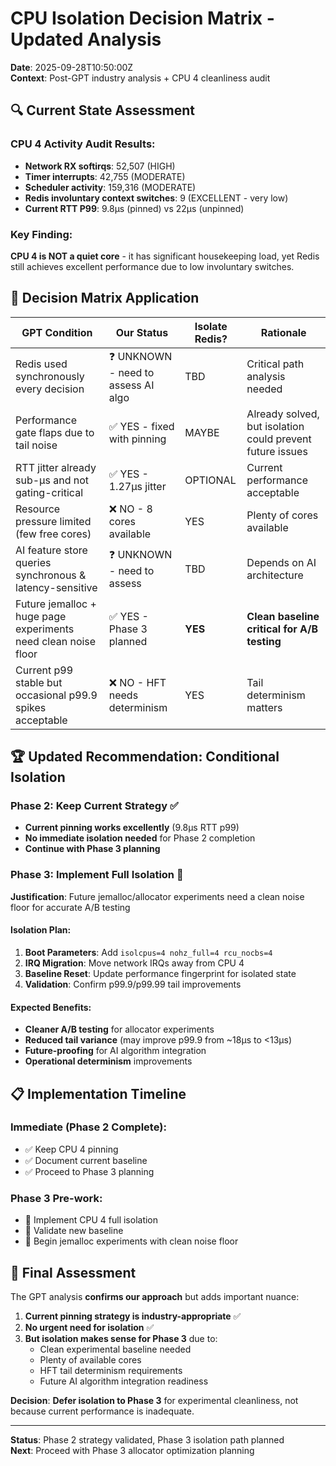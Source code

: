 # CPU Isolation Decision Matrix - Updated Analysis

**Date**: 2025-09-28T10:50:00Z  
**Context**: Post-GPT industry analysis + CPU 4 cleanliness audit

## 🔍 **Current State Assessment**

### CPU 4 Activity Audit Results:
- **Network RX softirqs**: 52,507 (HIGH)  
- **Timer interrupts**: 42,755 (MODERATE)
- **Scheduler activity**: 159,316 (MODERATE)
- **Redis involuntary context switches**: 9 (EXCELLENT - very low)
- **Current RTT P99**: 9.8μs (pinned) vs 22μs (unpinned)

### Key Finding: 
**CPU 4 is NOT a quiet core** - it has significant housekeeping load, yet Redis still achieves excellent performance due to low involuntary switches.

## 🎯 **Decision Matrix Application**

| GPT Condition | Our Status | Isolate Redis? | Rationale |
|---------------|------------|----------------|-----------|
| Redis used synchronously every decision | ❓ UNKNOWN - need to assess AI algo | TBD | Critical path analysis needed |
| Performance gate flaps due to tail noise | ✅ YES - fixed with pinning | MAYBE | Already solved, but isolation could prevent future issues |
| RTT jitter already sub-μs and not gating-critical | ✅ YES - 1.27μs jitter | OPTIONAL | Current performance acceptable |
| Resource pressure limited (few free cores) | ❌ NO - 8 cores available | YES | Plenty of cores available |
| AI feature store queries synchronous & latency-sensitive | ❓ UNKNOWN - need to assess | TBD | Depends on AI architecture |
| Future jemalloc + huge page experiments need clean noise floor | ✅ YES - Phase 3 planned | **YES** | **Clean baseline critical for A/B testing** |
| Current p99 stable but occasional p99.9 spikes acceptable | ❌ NO - HFT needs determinism | YES | Tail determinism matters |

## 🏆 **Updated Recommendation: Conditional Isolation**

### Phase 2: Keep Current Strategy ✅
- **Current pinning works excellently** (9.8μs RTT p99)
- **No immediate isolation needed** for Phase 2 completion
- **Continue with Phase 3 planning**

### Phase 3: Implement Full Isolation 🎯
**Justification**: Future jemalloc/allocator experiments need a clean noise floor for accurate A/B testing

#### Isolation Plan:
1. **Boot Parameters**: Add `isolcpus=4 nohz_full=4 rcu_nocbs=4`
2. **IRQ Migration**: Move network IRQs away from CPU 4
3. **Baseline Reset**: Update performance fingerprint for isolated state
4. **Validation**: Confirm p99.9/p99.99 tail improvements

#### Expected Benefits:
- **Cleaner A/B testing** for allocator experiments
- **Reduced tail variance** (may improve p99.9 from ~18μs to <13μs)
- **Future-proofing** for AI algorithm integration
- **Operational determinism** improvements

## 📋 **Implementation Timeline**

### Immediate (Phase 2 Complete):
- ✅ Keep CPU 4 pinning 
- ✅ Document current baseline
- ✅ Proceed to Phase 3 planning

### Phase 3 Pre-work:
- 🔄 Implement CPU 4 full isolation
- 🔄 Validate new baseline
- 🔄 Begin jemalloc experiments with clean noise floor

## 🎯 **Final Assessment**

The GPT analysis **confirms our approach** but adds important nuance:

1. **Current pinning strategy is industry-appropriate** ✅
2. **No urgent need for isolation** ✅  
3. **But isolation makes sense for Phase 3** due to:
   - Clean experimental baseline needed
   - Plenty of available cores
   - HFT tail determinism requirements
   - Future AI algorithm integration readiness

**Decision**: **Defer isolation to Phase 3** for experimental cleanliness, not because current performance is inadequate.

---

**Status**: Phase 2 strategy validated, Phase 3 isolation path planned  
**Next**: Proceed with Phase 3 allocator optimization planning